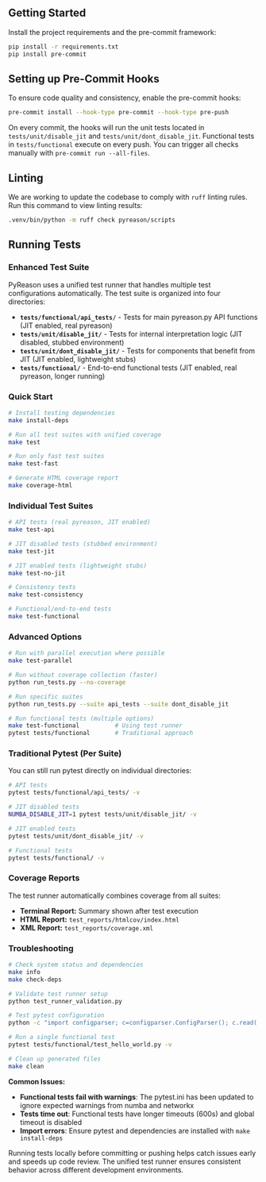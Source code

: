 
## Getting Started

Install the project requirements and the pre-commit framework:

```bash
pip install -r requirements.txt
pip install pre-commit
```

## Setting up Pre-Commit Hooks

To ensure code quality and consistency, enable the pre-commit hooks:

```bash
pre-commit install --hook-type pre-commit --hook-type pre-push
```

On every commit, the hooks will run the unit tests located in
`tests/unit/disable_jit` and `tests/unit/dont_disable_jit`. Functional tests in
`tests/functional` execute on every push. You can trigger all checks manually
with `pre-commit run --all-files`.

## Linting

We are working to update the codebase to comply with `ruff` linting rules. Run
this command to view linting results:

```bash
.venv/bin/python -m ruff check pyreason/scripts
```

## Running Tests

### Enhanced Test Suite

PyReason uses a unified test runner that handles multiple test configurations automatically. The test suite is organized into four directories:

- **`tests/functional/api_tests/`** - Tests for main pyreason.py API functions (JIT enabled, real pyreason)
- **`tests/unit/disable_jit/`** - Tests for internal interpretation logic (JIT disabled, stubbed environment)
- **`tests/unit/dont_disable_jit/`** - Tests for components that benefit from JIT (JIT enabled, lightweight stubs)
- **`tests/functional/`** - End-to-end functional tests (JIT enabled, real pyreason, longer running)

### Quick Start

```bash
# Install testing dependencies
make install-deps

# Run all test suites with unified coverage
make test

# Run only fast test suites
make test-fast

# Generate HTML coverage report
make coverage-html
```

### Individual Test Suites

```bash
# API tests (real pyreason, JIT enabled)
make test-api

# JIT disabled tests (stubbed environment)
make test-jit

# JIT enabled tests (lightweight stubs)
make test-no-jit

# Consistency tests
make test-consistency

# Functional/end-to-end tests
make test-functional
```

### Advanced Options

```bash
# Run with parallel execution where possible
make test-parallel

# Run without coverage collection (faster)
python run_tests.py --no-coverage

# Run specific suites
python run_tests.py --suite api_tests --suite dont_disable_jit

# Run functional tests (multiple options)
make test-functional          # Using test runner
pytest tests/functional       # Traditional approach
```

### Traditional Pytest (Per Suite)

You can still run pytest directly on individual directories:

```bash
# API tests
pytest tests/functional/api_tests/ -v

# JIT disabled tests
NUMBA_DISABLE_JIT=1 pytest tests/unit/disable_jit/ -v

# JIT enabled tests
pytest tests/unit/dont_disable_jit/ -v

# Functional tests
pytest tests/functional/ -v
```

### Coverage Reports

The test runner automatically combines coverage from all suites:

- **Terminal Report:** Summary shown after test execution
- **HTML Report:** `test_reports/htmlcov/index.html`
- **XML Report:** `test_reports/coverage.xml`

### Troubleshooting

```bash
# Check system status and dependencies
make info
make check-deps

# Validate test runner setup
python test_runner_validation.py

# Test pytest configuration
python -c "import configparser; c=configparser.ConfigParser(); c.read('pytest.ini'); print('pytest.ini is valid')"

# Run a single functional test
pytest tests/functional/test_hello_world.py -v

# Clean up generated files
make clean
```

**Common Issues:**
- **Functional tests fail with warnings**: The pytest.ini has been updated to ignore expected warnings from numba and networkx
- **Tests time out**: Functional tests have longer timeouts (600s) and global timeout is disabled
- **Import errors**: Ensure pytest and dependencies are installed with `make install-deps`

Running tests locally before committing or pushing helps catch issues early and speeds up code review. The unified test runner ensures consistent behavior across different development environments.
